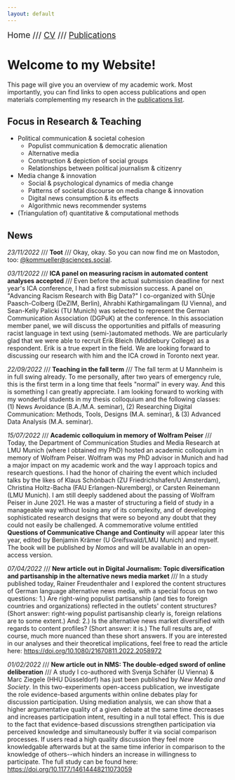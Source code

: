 ```yaml
---
layout: default
---
```


<span style="font-size:14pt">Home /// [CV](./cv.html) /// [Publications](./publications.html)</span>

# Welcome to my Website!

This page will give you an overview of my academic work. Most importantly, you can find links to open access publications and open materials complementing my research in the [publications list](./publications.html).

## Focus in Research & Teaching

* Political communication & societal cohesion
    + Populist communication & democratic alienation
    + Alternative media
    + Construction & depiction of social groups
    + Relationships between political journalism & citizenry
* Media change & innovation
    + Social & psychological dynamics of media change
    + Patterns of societal discourse on media change & innovation
    + Digital news consumption & its effects
    + Algorithmic news recommender systems
 * (Triangulation of) quantitative & computational methods

## News

*23/11/2022* /// **Toot** /// Okay, okay. So you can now find me on Mastodon, too: <a href="https://sciences.social/@kommueller" target = "_blank">@kommueller@sciences.social</a>.

*03/11/2022* /// **ICA panel on measuring racism in automated content analyses accepted** /// Even before the actual submission deadline for next year's ICA conference, I had a first submission success. A panel on "Advancing Racism Research with Big Data?" I co-organized with SÜnje Paasch-Colberg (DeZIM, Berlin), Ahrabhi Kathirgamalingam (U Vienna), and Sean-Kelly Palicki (TU Munich) was selected to represent the German Communication Association (DGPuK) at the conference. In this association member panel, we will discuss the opportunities and pitfalls of measuring racist language in text using (semi-)automated methods. We are particularly glad that we were able to recruit Erik Bleich (Middlebury College) as a respondent. Erik is a true expert in the field. We are looking forward to discussing our research with him and the ICA crowd in Toronto next year.

*22/09/2022* /// **Teaching in the fall term** /// The fall term at U Mannheim is in full swing already. To me personally, after two years of emergency rule, this is the first term in a long time that feels "normal" in every way. And this is something I can greatly appreciate. I am looking forward to working with my wonderful students in my thesis colloquium and the following classes: (1) News Avoidance (B.A./M.A. seminar), (2) Researching Digital Communication: Methods, Tools, Designs (M.A. seminar), & (3) Advanced Data Analysis (M.A. seminar).

*15/07/2022* /// **Academic colloquium in memory of Wolfram Peiser** /// Today, the Department of Communication Studies and Media Research at LMU Munich (where I obtained my PhD) hosted an academic colloquium in memory of Wolfram Peiser. Wolfram was my PhD advisor in Munich and had a major impact on my academic work and the way I approach topics and research questions. I had the honor of chairing the event which included talks by the likes of Klaus Schönbach (ZU Friedrichshafen/U Amsterdam), Christina Holtz-Bacha (FAU Erlangen-Nuremberg), or Carsten Reinemann (LMU Munich). I am still deeply saddened about the passing of Wolfram Peiser in June 2021. He was a master of structuring a field of study in a manageable way without losing any of its complexity, and of developing sophisticated research designs that were so beyond any doubt that they could not easily be challenged.  A commemorative volume entitled **Questions of Communicative Change and Continuity** will appear later this year, edited by Benjamin Krämer (U Greifswald/LMU Munich) and myself. The book will be published by *Nomos* and will be available in an open-access version.

*07/04/2022* /// **New article out in Digital Journalism: Topic diversification and partisanship in the alternative news media market** /// In a study published today, Rainer Freudenthaler and I explored the content structures of German language alternative news media, with a special focus on two questions: 1.) Are right-wing populist partisanship (and ties to foreign countries and organizations) reflected in the outlets' content structures? (Short answer: right-wing populist partisanship clearly is, foreign relations are to some extent.) And: 2.) Is the alternative news market diversified with regards to content profiles? (Short answer: it is.) The full results are, of course, much more nuanced than these short answers. If you are interested in our analyses and their theoretical implications, feel free to read the article here: <a href="https://www.tandfonline.com/eprint/6GYZJWZZS5VRHDHWVZZT/full?target=10.1080/21670811.2022.2058972 " target="_blank">https://doi.org/10.1080/21670811.2022.2058972</a>

*01/02/2022* /// **New article out in NMS: The double-edged sword of online deliberation** /// A study I co-authored with Svenja Schäfer (U Vienna) & Marc Ziegele (HHU Düsseldorf) has just been published by *New Media and Society*. In this two-experiments open-access publication, we investigate the role evidence-based arguments within online debates play for discussion participation. Using mediation analysis, we can show that a higher argumentative quality of a given debate at the same time decreases and increases participation intent, resulting in a null total effect. This is due to the fact that evidence-based discussions strengthen participation via perceived knowledge and simultaneously buffer it via social comparison processes. If users read a high quality discussion they feel more knowledgable afterwards but at the same time inferior in comparison to the knowledge of others--which hinders an increase in willingness to participate. The full study can be found here: <a href="https://doi.org/10.1177/14614448211073059" target="_blank">https://doi.org/10.1177/14614448211073059</a>
